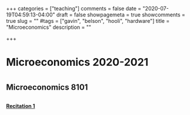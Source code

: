 +++
categories = ["teaching"]
comments = false
date = "2020-07-19T04:59:13-04:00"
draft = false
showpagemeta = true
showcomments = true
slug = ""
#tags = ["gavin", "belson", "hooli", "hardware"]
title = "Microeconomics"
description = ""

+++
# Microeconomics 2020-2021 <h1>
  
## Microeconomics 8101 <h2> 
**[Recitation 1](/book.pdf)**
  

